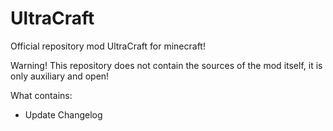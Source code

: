 <h1> UltraCraft </h1>

Official repository mod UltraCraft for minecraft!

Warning! This repository does not contain the sources of the mod itself, it is only auxiliary and open!

What contains:
- Update Changelog
